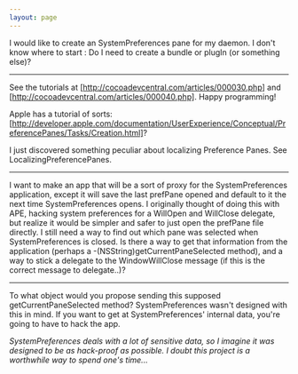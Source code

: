 ```yaml
---
layout: page
---
```


I would like to create an SystemPreferences pane for my daemon. I don't know where to start : Do I need to create a bundle or plugIn (or something else)?

----
See the tutorials at [http://cocoadevcentral.com/articles/000030.php] and [http://cocoadevcentral.com/articles/000040.php]. Happy programming!

Apple has a tutorial of sorts: [http://developer.apple.com/documentation/UserExperience/Conceptual/PreferencePanes/Tasks/Creation.html]?

I just discovered something peculiar about localizing Preference Panes.  See LocalizingPreferencePanes.

----

I want to make an app that will be a sort of proxy for the SystemPreferences application, except it will save the last prefPane opened and default to it the next time SystemPreferences opens.  I originally thought of doing this with APE, hacking system preferences for a WillOpen and WillClose delegate, but realize it would be simpler and safer to just open the prefPane file directly. I still need a way to find out which pane was selected when SystemPreferences is closed.  Is there a way to get that information from the application (perhaps a     -(NSString)getCurrentPaneSelected method), and a way to stick a delegate to the WindowWillClose message (if this is the correct message to delegate..)?

----

To what object would you propose sending this supposed     getCurrentPaneSelected method? SystemPreferences wasn't designed with this in mind. If you want to get at SystemPreferences' internal data, you're going to have to hack the app.

*SystemPreferences deals with a lot of sensitive data, so I imagine it was designed to be as hack-proof as possible. I doubt this project is a worthwhile way to spend one's time...*
